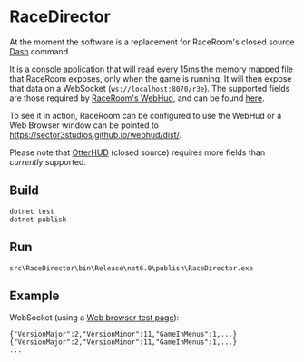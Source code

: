 # RaceDirector

At the moment the software is a replacement for RaceRoom's closed source
[Dash](https://github.com/sector3studios/webhud/blob/master/dist/dash.zip)
command.

It is a console application that will read every 15ms the memory mapped file that
RaceRoom exposes, only when the game is running. It will then expose that data on
a WebSocket (`ws://localhost:8070/r3e`). The supported fields are those required
by [RaceRoom's WebHud](https://github.com/sector3studios/webhud), and can be found
[here](docs/Plugins/HUD/README.md).

To see it in action, RaceRoom can be configured to use the WebHud or a Web Browser
window can be pointed to https://sector3studios.github.io/webhud/dist/.

Please note that [OtterHUD](https://forum.sector3studios.com/index.php?threads/otterhud-a-custom-webhud-with-additional-features.13152/) (closed source) requires more fields than *currently* supported.

## Build

```
dotnet test
dotnet publish
```

## Run

```
src\RaceDirector\bin\Release\net6.0\publish\RaceDirector.exe
```

## Example

WebSocket (using a [Web browser test page](http://livepersoninc.github.io/ws-test-page/)):
```
{"VersionMajor":2,"VersionMinor":11,"GameInMenus":1,...}
{"VersionMajor":2,"VersionMinor":11,"GameInMenus":1,...}
...
```
